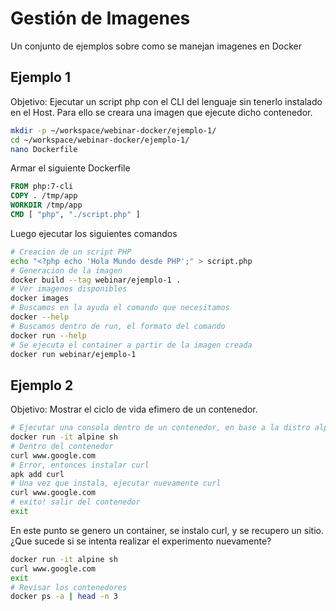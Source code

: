 # Gestión de Imagenes

Un conjunto de ejemplos sobre como se manejan imagenes en Docker

## Ejemplo 1

Objetivo: Ejecutar un script php con el CLI del lenguaje sin tenerlo instalado en el Host. Para ello se creara una imagen que ejecute dicho contenedor.

```bash
mkdir -p ~/workspace/webinar-docker/ejemplo-1/
cd ~/workspace/webinar-docker/ejemplo-1/
nano Dockerfile
```

Armar el siguiente Dockerfile
```Dockerfile
FROM php:7-cli
COPY . /tmp/app
WORKDIR /tmp/app
CMD [ "php", "./script.php" ]
```

Luego ejecutar los siguientes comandos

```bash
# Creacion de un script PHP
echo "<?php echo 'Hola Mundo desde PHP';" > script.php
# Generacion de la imagen
docker build --tag webinar/ejemplo-1 .
# Ver imagenes disponibles
docker images
# Buscamos en la ayuda el comando que necesitamos
docker --help
# Buscamos dentro de run, el formato del comando
docker run --help
# Se ejecuta el container a partir de la imagen creada
docker run webinar/ejemplo-1
```

## Ejemplo 2

Objetivo: Mostrar el ciclo de vida efimero de un contenedor.

```bash
# Ejecutar una consola dentro de un contenedor, en base a la distro alpine
docker run -it alpine sh
# Dentro del contenedor
curl www.google.com
# Error, entonces instalar curl
apk add curl
# Una vez que instala, ejecutar nuevamente curl
curl www.google.com
# exito! salir del contenedor
exit
```

En este punto se genero un container, se instalo curl, y se recupero un sitio. ¿Que sucede si se intenta realizar el experimento nuevamente?

```bash
docker run -it alpine sh
curl www.google.com
exit
# Revisar los contenedores
docker ps -a | head -n 3
```
